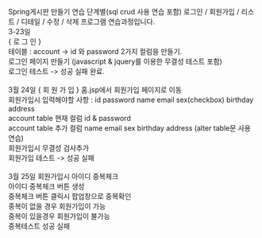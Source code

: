 Spring게시판 만들기 연습 단계별(sql crud 사용 연습 포함) 로그인 / 회원가입 / 리스트 / 디테일 / 수정 / 삭제 프로그램 연습과정입니다. 
<br>
3-23일
<br>
{ 로 그 인 } 
<br>
테이블 : account -> id 와 password 2가지 컬럼을 만들기.
<br>
로그인 페이지 만들기 (javascript & jquery를 이용한 무결성 테스트 포함)
<br>
로그인 테스트 -> 성공 실패 완료.
<br>
<br>
3월 24일 
{ 회 원 가 입 }
홈.jsp에서 회원가입 페이지로 이동
<br>
회원가입시 입력해야할 사항 : id password name email sex(checkbox) birthday address 
<br>
account table 현재 컬럼 id & password
<br>
account table 추가 컬럼 name email sex birthday address  (alter table문 사용 연습)
<br>
회원가입시 무결성 검사추가
<br>
회원가입 테스트 -> 성공 실패 
<br>
<br>
3월 25일
회원가입시 아이디 중복체크
<br>
아이디 중복체크 버튼 생성
<br>
중복체크 버튼 클릭시 팝업창으로 중복확인
<br>
중복이 없을 경우 회원가입이 가능
<br>
중복이 있을경우 회원가입이 불가능
<br>
중복테스트 성공 실패  


